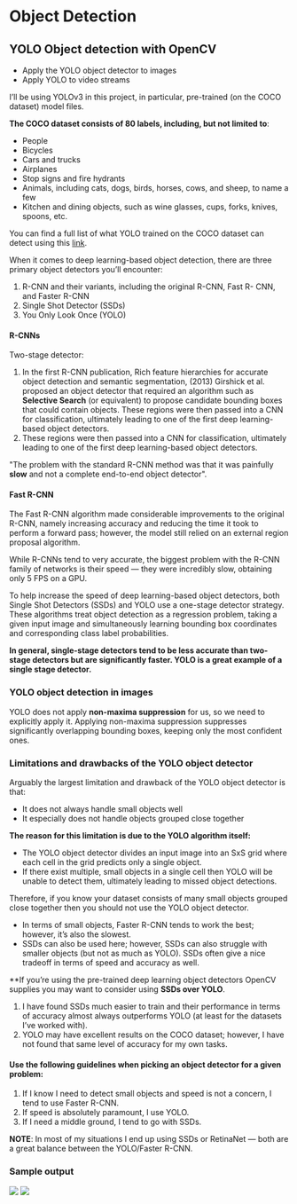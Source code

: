 # Object Detection

## YOLO Object detection with OpenCV

- Apply the YOLO object detector to images
- Apply YOLO to video streams


I’ll be using YOLOv3 in this project, in particular, pre-trained (on the COCO dataset) model files. 

**The COCO dataset consists of 80 labels, including, but not limited to**:

- People
- Bicycles
- Cars and trucks
- Airplanes
- Stop signs and fire hydrants
- Animals, including cats, dogs, birds, horses, cows, and sheep, to name a few
- Kitchen and dining objects, such as wine glasses, cups, forks, knives, spoons, etc.

You can find a full list of what YOLO trained on the COCO dataset can detect using this [link](https://github.com/pjreddie/darknet/blob/master/data/coco.names).

When it comes to deep learning-based object detection, there are three primary object detectors you’ll encounter:

1. R-CNN and their variants, including the original R-CNN, Fast R- CNN, and Faster R-CNN
2. Single Shot Detector (SSDs)
3. You Only Look Once (YOLO)

#### **R-CNNs** 

Two-stage detector:
1. In the first R-CNN publication, Rich feature hierarchies for accurate object detection and semantic segmentation, (2013) Girshick et al. proposed an object detector that required an algorithm such as **Selective Search** (or equivalent) to propose candidate bounding boxes that could contain objects. These regions were then passed into a CNN for classification, ultimately leading to one of the first deep learning-based object detectors.
2. These regions were then passed into a CNN for classification, ultimately leading to one of the first deep learning-based object detectors.

"The problem with the standard R-CNN method was that it was painfully **slow** and not a complete end-to-end object detector".

#### **Fast R-CNN**

The Fast R-CNN algorithm made considerable improvements to the original R-CNN, namely increasing accuracy and reducing the time it took to perform a forward pass; however, the model still relied on an external region proposal algorithm.

While R-CNNs tend to very accurate, the biggest problem with the R-CNN family of networks is their speed — they were incredibly slow, obtaining only 5 FPS on a GPU.

To help increase the speed of deep learning-based object detectors, both Single Shot Detectors (SSDs) and YOLO use a one-stage detector strategy. These algorithms treat object detection as a regression problem, taking a given input image and simultaneously learning bounding box coordinates and corresponding class label probabilities.

**In general, **single-stage detectors** tend to be less accurate than **two-stage detectors** but are significantly faster. YOLO is a great example of a single stage detector.**

### YOLO object detection in images
YOLO does not apply **non-maxima suppression** for us, so we need to explicitly apply it. Applying non-maxima suppression suppresses significantly overlapping bounding boxes, keeping only the most confident ones.


### Limitations and drawbacks of the YOLO object detector
Arguably the largest limitation and drawback of the YOLO object detector is that:

- It does not always handle small objects well
- It especially does not handle objects grouped close together

**The reason for this limitation is due to the YOLO algorithm itself:**

- The YOLO object detector divides an input image into an SxS grid where each cell in the grid predicts only a single object.
- If there exist multiple, small objects in a single cell then YOLO will be unable to detect them, ultimately leading to missed object detections.

Therefore, if you know your dataset consists of many small objects grouped close together then you should not use the YOLO object detector.

- In terms of small objects, Faster R-CNN tends to work the best; however, it’s also the slowest.
- SSDs can also be used here; however, SSDs can also struggle with smaller objects (but not as much as YOLO). SSDs often give a nice tradeoff in terms of speed and accuracy as well.

**If you’re using the pre-trained deep learning object detectors OpenCV supplies you may want to consider using **SSDs over YOLO**. 
1. I have found SSDs much easier to train and their performance in terms of accuracy almost always outperforms YOLO (at least for the datasets I’ve worked with).
2. YOLO may have excellent results on the COCO dataset; however, I have not found that same level of accuracy for my own tasks.


#### Use the following guidelines when picking an object detector for a given problem:
1. If I know I need to detect small objects and speed is not a concern, I tend to use Faster R-CNN.
2. If speed is absolutely paramount, I use YOLO.
3. If I need a middle ground, I tend to go with SSDs.

**NOTE**: In most of my situations I end up using SSDs or RetinaNet — both are a great balance between the YOLO/Faster R-CNN.

### Sample output

![](https://github.com/shejz/Object-Detection/blob/main/YOLO%20Object%20Detection/output/car_crash.gif)
![](https://github.com/shejz/Object-Detection/blob/main/YOLO%20Object%20Detection/output/airport.gif)

